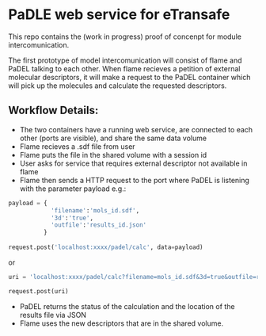 # PaDLE web service for eTransafe

This repo contains the (work in progress) proof of concenpt for module intercomunication. 

The first prototype of model intercomunication will consist of flame and PaDEL talking to each other. When flame recieves a petition of external molecular descriptors, it will make a request to the PaDEL container which will pick up the molecules and calculate the requested descriptors.

## Workflow Details:

+ The two containers have a running web service, are connected to each other (ports are visible), and share the same data volume
+ Flame recieves a .sdf file from user
+ Flame puts the file in the shared volume with a session id
+ User asks for service that requires external descriptor not available in flame
+ Flame then sends a HTTP request to the port where PaDEL is listening with the parameter payload e.g.:
```python
payload = {
            'filename':'mols_id.sdf',
            '3d':'true',
            'outfile':'results_id.json'
          }
          
request.post('localhost:xxxx/padel/calc', data=payload)
``` 
or 

```python
uri = 'localhost:xxxx/padel/calc?filename=mols_id.sdf&3d=true&outfile=results_id.json'

request.post(uri)
```
+ PaDEL returns the status of the calculation and the location of the results file via JSON 
+ Flame uses the new descriptors that are in the shared volume.
